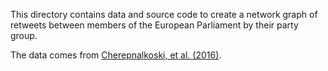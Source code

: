 This directory contains data and source code to create a network graph of retweets between members of the European Parliament by their party group.

The data comes from [Cherepnalkoski, et al. (2016)](http://hdl.handle.net/11356/1071).
